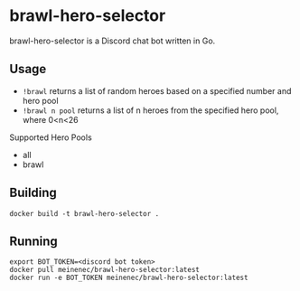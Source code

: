 # brawl-hero-selector

brawl-hero-selector is a Discord chat bot written in Go.

## Usage

- `!brawl` returns a list of random heroes based on a specified number and hero pool
- `!brawl n pool` returns a list of n heroes from the specified hero pool, where 0<n<26

Supported Hero Pools
- all
- brawl

## Building
 
```
docker build -t brawl-hero-selector .
```

## Running

```
export BOT_TOKEN=<discord bot token>
docker pull meinenec/brawl-hero-selector:latest
docker run -e BOT_TOKEN meinenec/brawl-hero-selector:latest
```
